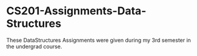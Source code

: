 # CS201-Assignments-Data-Structures
These DataStructures Assignments were given during my 3rd semester in the undergrad course. 
